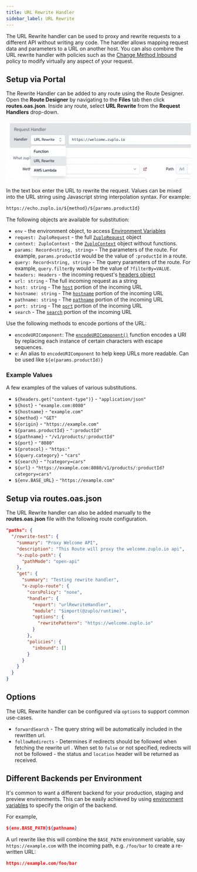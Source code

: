 ```yaml
---
title: URL Rewrite Handler
sidebar_label: URL Rewrite
---
```


The URL Rewrite handler can be used to proxy and rewrite requests to a different
API without writing any code. The handler allows mapping request data and
parameters to a URL on another host. You can also combine the URL rewrite
handler with policies such as the
[Change Method Inbound](../policies/change-method-inbound.md) policy to modify
virtually any aspect of your request.

## Setup via Portal

The Rewrite Handler can be added to any route using the Route Designer. Open the
**Route Designer** by navigating to the **Files** tab then click
**routes.oas.json**. Inside any route, select **URL Rewrite** from the **Request
Handlers** drop-down.

![Url Rewrite Handler selection](/media/url-rewrite-handler-selection.png)

In the text box enter the URL to rewrite the request. Values can be mixed into
the URL string using Javascript string interpolation syntax. For example:

```txt
https://echo.zuplo.io/${method}/${params.productId}
```

The following objects are available for substitution:

- `env` - the environment object, to access
  [Environment Variables](../articles/environment-variables.md)
- `request: ZuploRequest` - the full
  [`ZuploRequest`](../articles/zuplo-request.md) object
- `context: ZuploContext` - the [`ZuploContext`](../articles/zuplo-context.md)
  object without functions.
- `params: Record<string, string>` - The parameters of the route. For example,
  `params.productId` would be the value of `:productId` in a route.
- `query: Record<string, string>` - The query parameters of the route. For
  example, `query.filterBy` would be the value of `?filterBy=VALUE`.
- `headers: Headers` - the incoming request's
  [headers object](https://developer.mozilla.org/en-US/docs/Web/API/Headers)
- `url: string` - The full incoming request as a string
- `host: string` - The
  [`host`](https://developer.mozilla.org/en-US/docs/Web/API/URL/host) portion of
  the incoming URL
- `hostname: string` - The
  [`hostname`](https://developer.mozilla.org/en-US/docs/Web/API/URL/hostname)
  portion of the incoming URL
- `pathname: string` - The
  [`pathname`](https://developer.mozilla.org/en-US/docs/Web/API/URL/pathname)
  portion of the incoming URL
- `port: string` - The
  [`port`](https://developer.mozilla.org/en-US/docs/Web/API/URL/port) portion of
  the incoming URL
- `search` - The
  [`search`](https://developer.mozilla.org/en-US/docs/Web/API/URL/search)
  portion of the incoming URL

Use the following methods to encode portions of the URL:

- `encodeURIComponent`: The
  [`encodeURIComponent()`](https://developer.mozilla.org/en-US/docs/Web/JavaScript/Reference/Global_Objects/encodeURIComponent)
  function encodes a URI by replacing each instance of certain characters with
  escape sequences.
- `e`: An alias to `encodeURIComponent` to help keep URLs more readable. Can be
  used like `${e(params.productId)}`

### Example Values

A few examples of the values of various substitutions.

- `${headers.get("content-type")}` - `"application/json"`
- `${host}` - `"example.com:8080"`
- `${hostname}` - `"example.com"`
- `${method}` - `"GET"`
- `${origin}` - `"https://example.com"`
- `${params.productId}` - `":productId"`
- `${pathname}` - `"/v1/products/:productId"`
- `${port}` - `"8080"`
- `${protocol}` - `"https:"`
- `${query.category}` - `"cars"`
- `${search}` - `"?category=cars"`
- `${url}` - `"https://example.com:8080/v1/products/:productId?category=cars"`
- `${env.BASE_URL}` - `"https://example.com"`

## Setup via routes.oas.json

The URL Rewrite handler can also be added manually to the **routes.oas.json**
file with the following route configuration.

```json
"paths": {
  "/rewrite-test": {
    "summary": "Proxy Welcome API",
    "description": "This Route will proxy the welcome.zuplo.io api",
    "x-zuplo-path": {
      "pathMode": "open-api"
    },
    "get": {
      "summary": "Testing rewrite handler",
      "x-zuplo-route": {
        "corsPolicy": "none",
        "handler": {
          "export": "urlRewriteHandler",
          "module": "$import(@zuplo/runtime)",
          "options": {
            "rewritePattern": "https://welcome.zuplo.io"
          }
        },
        "policies": {
          "inbound": []
        }
      }
    }
  }
}
```

## Options

The URL Rewrite handler can be configured via `options` to support common
use-cases.

- `forwardSearch` - The query string will be automatically included in the
  rewritten url.
- `followRedirects` - Determines if redirects should be followed when fetching
  the rewrite url . When set to `false` or not specified, redirects will not be
  followed - the status and `location` header will be returned as received.

## Different Backends per Environment

It's common to want a different backend for your production, staging and preview
environments. This can be easily achieved by using
[environment variables](../articles/environment-variables.md) to specify the
origin of the backend.

For example,

```json
${env.BASE_PATH}${pathname}
```

A url rewrite like this will combine the `BASE_PATH` environment variable, say
`https://example.com` with the incoming path, e.g. `/foo/bar` to create a
re-written URL:

```json
https://example.com/foo/bar
```
